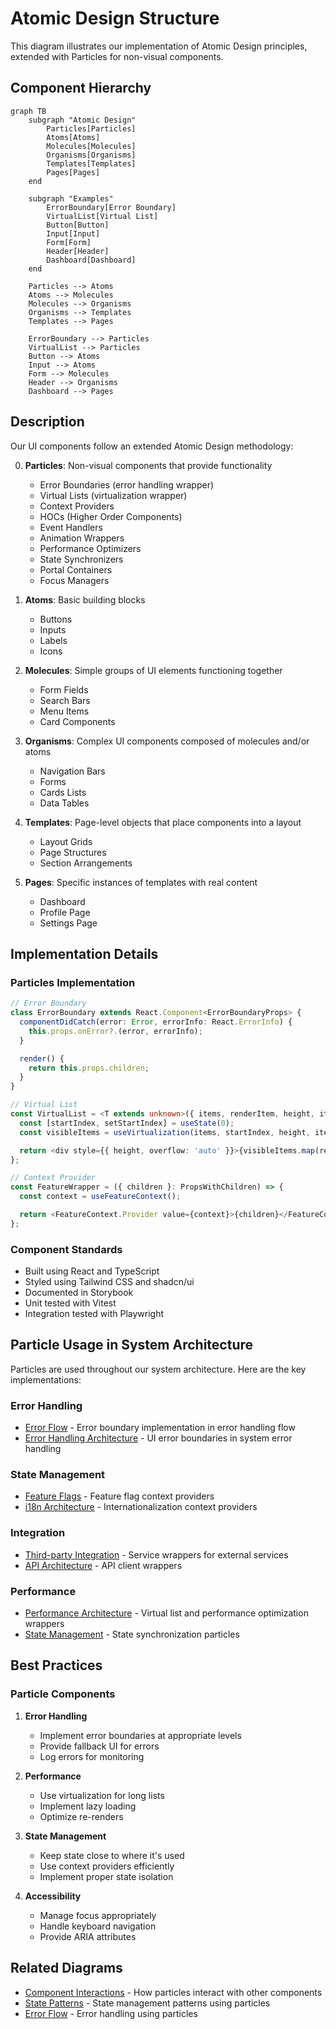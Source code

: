 # Atomic Design Structure

This diagram illustrates our implementation of Atomic Design principles, extended with Particles for non-visual components.

## Component Hierarchy

```mermaid
graph TB
    subgraph "Atomic Design"
        Particles[Particles]
        Atoms[Atoms]
        Molecules[Molecules]
        Organisms[Organisms]
        Templates[Templates]
        Pages[Pages]
    end

    subgraph "Examples"
        ErrorBoundary[Error Boundary]
        VirtualList[Virtual List]
        Button[Button]
        Input[Input]
        Form[Form]
        Header[Header]
        Dashboard[Dashboard]
    end

    Particles --> Atoms
    Atoms --> Molecules
    Molecules --> Organisms
    Organisms --> Templates
    Templates --> Pages

    ErrorBoundary --> Particles
    VirtualList --> Particles
    Button --> Atoms
    Input --> Atoms
    Form --> Molecules
    Header --> Organisms
    Dashboard --> Pages
```

## Description

Our UI components follow an extended Atomic Design methodology:

0. **Particles**: Non-visual components that provide functionality

   - Error Boundaries (error handling wrapper)
   - Virtual Lists (virtualization wrapper)
   - Context Providers
   - HOCs (Higher Order Components)
   - Event Handlers
   - Animation Wrappers
   - Performance Optimizers
   - State Synchronizers
   - Portal Containers
   - Focus Managers

1. **Atoms**: Basic building blocks

   - Buttons
   - Inputs
   - Labels
   - Icons

2. **Molecules**: Simple groups of UI elements functioning together

   - Form Fields
   - Search Bars
   - Menu Items
   - Card Components

3. **Organisms**: Complex UI components composed of molecules and/or atoms

   - Navigation Bars
   - Forms
   - Cards Lists
   - Data Tables

4. **Templates**: Page-level objects that place components into a layout

   - Layout Grids
   - Page Structures
   - Section Arrangements

5. **Pages**: Specific instances of templates with real content
   - Dashboard
   - Profile Page
   - Settings Page

## Implementation Details

### Particles Implementation

```typescript
// Error Boundary
class ErrorBoundary extends React.Component<ErrorBoundaryProps> {
  componentDidCatch(error: Error, errorInfo: React.ErrorInfo) {
    this.props.onError?.(error, errorInfo);
  }

  render() {
    return this.props.children;
  }
}

// Virtual List
const VirtualList = <T extends unknown>({ items, renderItem, height, itemHeight }: VirtualListProps<T>) => {
  const [startIndex, setStartIndex] = useState(0);
  const visibleItems = useVirtualization(items, startIndex, height, itemHeight);

  return <div style={{ height, overflow: 'auto' }}>{visibleItems.map(renderItem)}</div>;
};

// Context Provider
const FeatureWrapper = ({ children }: PropsWithChildren) => {
  const context = useFeatureContext();

  return <FeatureContext.Provider value={context}>{children}</FeatureContext.Provider>;
};
```

### Component Standards

- Built using React and TypeScript
- Styled using Tailwind CSS and shadcn/ui
- Documented in Storybook
- Unit tested with Vitest
- Integration tested with Playwright

## Particle Usage in System Architecture

Particles are used throughout our system architecture. Here are the key implementations:

### Error Handling

- [Error Flow](../system/error-flow.md) - Error boundary implementation in error handling flow
- [Error Handling Architecture](../system/error-handling.md) - UI error boundaries in system error handling

### State Management

- [Feature Flags](../system/feature-flags.md) - Feature flag context providers
- [i18n Architecture](../system/i18n-architecture.md) - Internationalization context providers

### Integration

- [Third-party Integration](../system/third-party.md) - Service wrappers for external services
- [API Architecture](../system/api-architecture.md) - API client wrappers

### Performance

- [Performance Architecture](../system/performance.md) - Virtual list and performance optimization wrappers
- [State Management](../data-flow/state-management.md) - State synchronization particles

## Best Practices

### Particle Components

1. **Error Handling**

   - Implement error boundaries at appropriate levels
   - Provide fallback UI for errors
   - Log errors for monitoring

2. **Performance**

   - Use virtualization for long lists
   - Implement lazy loading
   - Optimize re-renders

3. **State Management**

   - Keep state close to where it's used
   - Use context providers efficiently
   - Implement proper state isolation

4. **Accessibility**
   - Manage focus appropriately
   - Handle keyboard navigation
   - Provide ARIA attributes

## Related Diagrams

- [Component Interactions](interactions.md) - How particles interact with other components
- [State Patterns](state-patterns.md) - State management patterns using particles
- [Error Flow](../system/error-flow.md) - Error handling using particles
